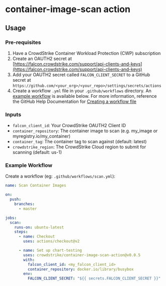 # container-image-scan action

## Usage

### Pre-requisites

1. Have a CrowdStrike Container Workload Protection (CWP) subscription
1. Create an OAUTH2 secret at [https://falcon.crowdstrike.com/support/api-clients-and-keys](https://falcon.crowdstrike.com/support/api-clients-and-keys)
1. Add your OAUTH2 secret called `FALCON_CLIENT_SECRET` to a GitHub secret at `https://github.com/<your_org>/<your_repo>/settings/secrets/actions`
1. Create a workflow `.yml` file in your `.github/workflows` directory. An [example workflow](#example-workflow) is available below.
  For more information, reference the GitHub Help Documentation for [Creating a workflow file](https://help.github.com/en/articles/configuring-a-workflow#creating-a-workflow-file)

### Inputs

-  `falcon_client_id`: Your CrowdStrike OAUTH2 Client ID
-  `container_repository`: The container image to scan (e.g. my_image or myregistry.io/my_container)
-  `container_tag`: The container tag to scan against (default: latest)
-  `crowdstrike_region`: The CrowdStrike Cloud region to submit for scanning (default: us-1)

### Example Workflow

Create a workflow (eg: `.github/workflows/scan.yml`):

```yaml
name: Scan Container Images

on:
  push:
    branches:
      - master

jobs:
  scan:
    runs-on: ubuntu-latest
    steps:
      - name: Checkout
        uses: actions/checkout@v2

      - name: Set up chart-testing
        uses: crowdstrike/container-image-scan-action@v0.0.5
        with:
          falcon_client_id: <my_falcon_client_id>
          container_repository: docker.io/library/busybox
        env:
          FALCON_CLIENT_SECRET: "${{ secrets.FALCON_CLIENT_SECRET }}"
```
